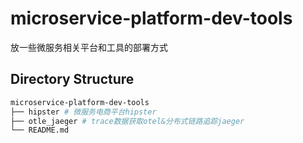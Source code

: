 # microservice-platform-dev-tools

放一些微服务相关平台和工具的部署方式

## Directory Structure

```bash
microservice-platform-dev-tools
├── hipster # 微服务电商平台hipster
├── otle_jaeger # trace数据获取otel&分布式链路追踪jaeger
└── README.md
```
